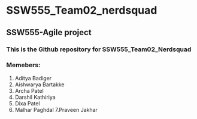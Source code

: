 # SSW555_Team02_nerdsquad
## SSW555-Agile project 
### This is the Github repository for SSW555_Team02_Nerdsquad

### Memebers:
1. Aditya Badiger
2. Aishwarya Bartakke
3. Archa Patel
4. Darshil Kathiriya
5. Dixa Patel
6. Malhar Paghdal
7.Praveen Jakhar
